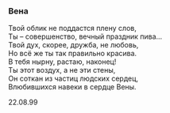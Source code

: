 ### Вена

Твой облик не поддастся плену слов,  
Ты – совершенство, вечный праздник пива…  
Твой дух, скорее, дружба, не любовь,  
Но всё же ты так правильно красива.  
В тебя нырну, растаю, наконец!  
Ты этот воздух, а не эти стены,  
Он соткан из частиц людских сердец,  
Влюбившихся навеки в сердце Вены.

22.08.99

